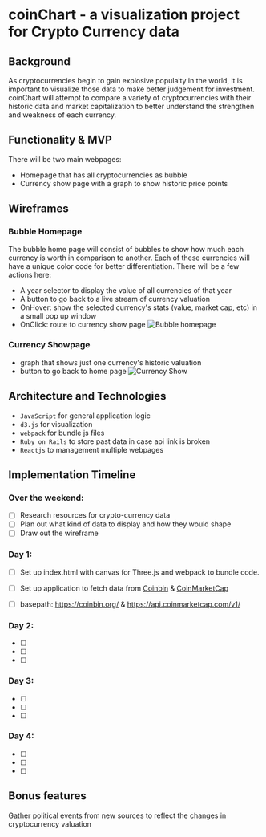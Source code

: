 # coinChart - a visualization project for Crypto Currency data

## Background 
As cryptocurrencies begin to gain explosive populaity in the world, it is important to visualize those data to make better judgement for investment. coinChart will attempt to compare a variety of cryptocurrencies with their historic data and market capitalization to better understand the strengthen and weakness of each currency. 

## Functionality & MVP
There will be two main webpages:
* Homepage that has all cryptocurrencies as bubble
* Currency show page with a graph to show historic price points 

## Wireframes 
### Bubble Homepage
The bubble home page will consist of bubbles to show how much each currency is worth in comparison to another. Each of these currencies will have a unique color code for better differentiation. There will be a few actions here: 
* A year selector to display the value of all currencies of that year 
* A button to go back to a live stream of currency valuation 
* OnHover: show the selected currency's stats (value, market cap, etc) in a small pop up window 
* OnClick: route to currency show page 
![Bubble homepage](https://github.com/jerryzlau/coinChart/blob/master/docs/New%20Mockup%201.png)

### Currency Showpage 
* graph that shows just one currency's historic valuation 
* button to go back to home page 
![Currency Show](https://github.com/jerryzlau/coinChart/blob/master/docs/New%20Mockup%202.png)

## Architecture and Technologies
* `JavaScript` for general application logic 
* `d3.js` for visualization 
* `webpack` for bundle js files 
* `Ruby on Rails` to store past data in case api link is broken
* `Reactjs` to management multiple webpages 

## Implementation Timeline

### Over the weekend:

- [ ] Research resources for crypto-currency data 
- [ ] Plan out what kind of data to display and how they would shape 
- [ ] Draw out the wireframe 

### Day 1: 
- [ ] Set up index.html with canvas for Three.js and webpack to bundle code.
- [ ] Set up application to fetch data from [Coinbin](https://coinbin.org/) & [CoinMarketCap](https://coinmarketcap.com/api/)
- [ ] basepath: https://coinbin.org/ & https://api.coinmarketcap.com/v1/


### Day 2: 
- [ ]
- [ ]
- [ ]

### Day 3: 
- [ ]
- [ ]
- [ ]

### Day 4: 
- [ ]
- [ ]
- [ ]

## Bonus features 
Gather political events from new sources to reflect the changes in cryptocurrency valuation 
